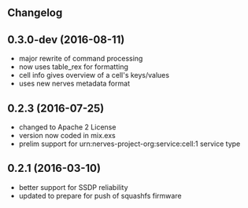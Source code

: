## Changelog

## 0.3.0-dev (2016-08-11)

- major rewrite of command processing
- now uses table_rex for formatting
- cell info gives overview of a cell's keys/values
- uses new nerves metadata format

## 0.2.3 (2016-07-25)

- changed to Apache 2 License
- version now coded in mix.exs
- prelim support for urn:nerves-project-org:service:cell:1 service type

## 0.2.1 (2016-03-10)

- better support for SSDP reliability
- updated to prepare for push of squashfs firmware
